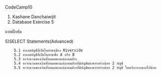 CodeCamp10  
1. Kashane Danchaiwijit  
2. Database Exercise 5

แบบฝึกหัด 
 
5)SELECT Statements(Advanced)


        5.1 หาเลขบัญชีที่เปิดในสาขาเมือง Riverside
        5.2 หาเลขบัญชีที่เปิดในสาขาชื่อ A หรือ B 
        5.3 หาจำนวนของเงินทั้งหมดของแต่ละคนฝาก
        5.4 หาจำนวนของเงินทั้งหมดของแต่ละคนฝากที่มีบัญชีธนาคารอย่างน้อย 2 บัญชี
        5.5 หาจำนวนของเงินทั้งหมดของแต่ละคนฝากที่มีบัญชีธนาคารอย่างน้อย 2 บัญชี โดยเรียงจากมากไปน้อย








